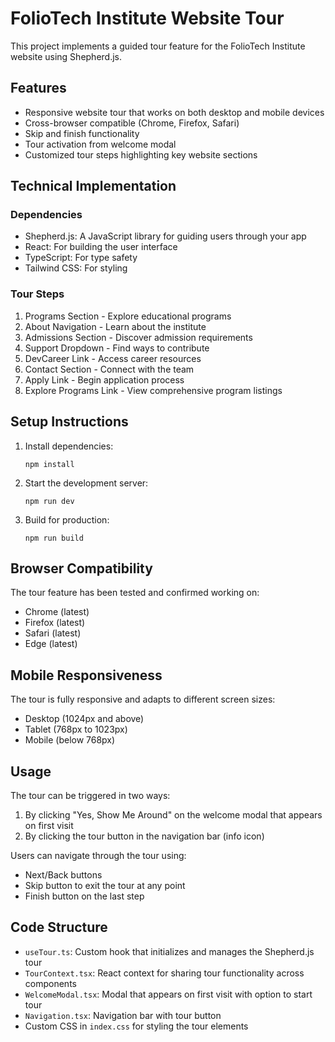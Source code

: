 # FolioTech Institute Website Tour

This project implements a guided tour feature for the FolioTech Institute website using Shepherd.js.

## Features

- Responsive website tour that works on both desktop and mobile devices
- Cross-browser compatible (Chrome, Firefox, Safari)
- Skip and finish functionality
- Tour activation from welcome modal
- Customized tour steps highlighting key website sections

## Technical Implementation

### Dependencies

- Shepherd.js: A JavaScript library for guiding users through your app
- React: For building the user interface
- TypeScript: For type safety
- Tailwind CSS: For styling

### Tour Steps

1. Programs Section - Explore educational programs
2. About Navigation - Learn about the institute
3. Admissions Section - Discover admission requirements
4. Support Dropdown - Find ways to contribute
5. DevCareer Link - Access career resources
6. Contact Section - Connect with the team
7. Apply Link - Begin application process
8. Explore Programs Link - View comprehensive program listings

## Setup Instructions

1. Install dependencies:
   ```
   npm install
   ```

2. Start the development server:
   ```
   npm run dev
   ```

3. Build for production:
   ```
   npm run build
   ```

## Browser Compatibility

The tour feature has been tested and confirmed working on:
- Chrome (latest)
- Firefox (latest)
- Safari (latest)
- Edge (latest)

## Mobile Responsiveness

The tour is fully responsive and adapts to different screen sizes:
- Desktop (1024px and above)
- Tablet (768px to 1023px)
- Mobile (below 768px)

## Usage

The tour can be triggered in two ways:
1. By clicking "Yes, Show Me Around" on the welcome modal that appears on first visit
2. By clicking the tour button in the navigation bar (info icon)

Users can navigate through the tour using:
- Next/Back buttons
- Skip button to exit the tour at any point
- Finish button on the last step

## Code Structure

- `useTour.ts`: Custom hook that initializes and manages the Shepherd.js tour
- `TourContext.tsx`: React context for sharing tour functionality across components
- `WelcomeModal.tsx`: Modal that appears on first visit with option to start tour
- `Navigation.tsx`: Navigation bar with tour button
- Custom CSS in `index.css` for styling the tour elements